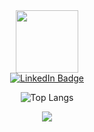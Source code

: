 <div align="center">
  <div id="header" align="center">
    <img src="https://media.giphy.com/media/kJV3yFjaVYtlP0CMOR/giphy.gif" width="100"/>
  </div>
  <div id="badges">
    <a href="https://www.linkedin.com/in/poenaru-iulian-00bb7215a/">
     <img src="https://img.shields.io/badge/LinkedIn-blue?style=for-the-badge&logo=linkedin&logoColor=white" alt="LinkedIn Badge"/>
    </a>
  </div>

  <img src="https://komarev.com/ghpvc/?username=poenaruiulian&style=flat-square&color=blue" alt=""/>
  
  ![Top Langs](https://github-readme-stats.vercel.app/api/top-langs/?username=poenaruiulian&layout=compact&theme=vision-friendly-dark)
  
  ![](https://media0.giphy.com/media/3otPorWLQJq5GmHRtu/giphy.gif)
</div>



